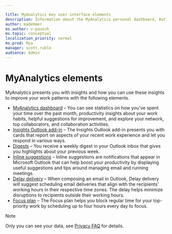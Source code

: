 ```yaml
---

title: MyAnalytics key user interface elements
description: Information about the MyAnalytics personal dashboard, Outlook add-in, digests, and inline suggestions in Outlook
author: madehmer
ms.author: v-pausch
ms.topic: conceptual
localization_priority: normal 
ms.prod: Mya
manager: scott.ruble
audience: Admin
---
```


# MyAnalytics elements

MyAnalytics presents you with insights and how you can use these insights to improve your work patterns with the following elements.

* [MyAnalytics dashboard](dashboard-2.md) &ndash; You can see statistics on how you've spent your time over the past month, productivity insights about your work habits, helpful suggestions for improvement, and explore your network, top collaborators, and collaboration activities.
* [Insights Outlook add-in](add-in.md) &ndash; The Insights Outlook add-in presents you with cards that report on aspects of your recent work experience and let you respond in various ways.
* [Digests](email-digest-2.md) &ndash; You receive a weekly digest in your Outlook inbox that gives you highlights about your previous week.
* [Inline suggestions](mya-notifications.md) &ndash; Inline suggestions are notifications that appear in Microsoft Outlook that can help boost your productivity by displaying useful suggestions and tips around managing email and running meetings.
* [Delay delivery](delay-delivery.md) &ndash; When composing an email in Outlook, Delay delivery will suggest scheduling email deliveries that align with the recipients' working hours in their respective time zones. The delay helps minimize disruptions to recipients outside their working hours.
* [Focus plan](focus-plan.md) &ndash; The Focus plan helps you block regular time for your top-priority work by scheduling up to four hours every day to focus.

>[!Note]
>Only you can see your data, see [Privacy FAQ](../overview/mya-faq.md#privacy) for details.
